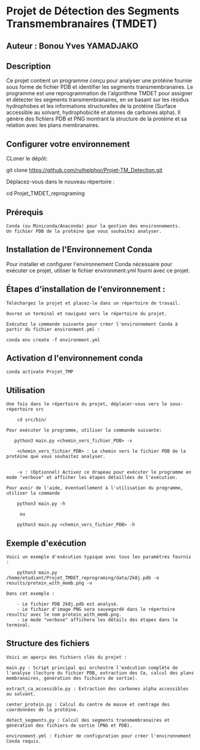 # Projet de Détection des Segments Transmembranaires (TMDET)

## Auteur : Bonou Yves YAMADJAKO

## Description

Ce projet contient un programme conçu pour analyser une protéine fournie sous forme de fichier PDB et identifier les segments transmembranaires. Le programme est une reprogrammation de l'algorithme TMDET pour assigner et détecter les segments transmembranaires, en se basant sur les résidus hydrophobes et les informations structurelles de la protéine (Surface accessible au solvant, hydrophobicité et atomes de carbones alpha). Il génère des fichiers PDB et PNG montrant la structure de la protéine et sa relation avec les plans membranaires.

## Configurer votre environnement

CLoner le dépôt:

git clone https://github.com/ruthelphor/Projet-TM_Detection.git

Déplacez-vous dans le nouveau répertoire :

cd Projet_TMDET_reprograming

## Prérequis

    Conda (ou Miniconda/Anaconda) pour la gestion des environnements.
    Un fichier PDB de la protéine que vous souhaitez analyser.

## Installation de l'Environnement Conda

Pour installer et configurer l'environnement Conda nécessaire pour exécuter ce projet, utiliser le fichier environment.yml fourni avec ce projet.

## Étapes d'installation de l'environnement :

    Téléchargez le projet et placez-le dans un répertoire de travail.

    Ouvrez un terminal et naviguez vers le répertoire du projet.

    Exécutez la commande suivante pour créer l'environnement Conda à partir du fichier environment.yml :

    conda env create -f environment.yml

## Activation d l'environnement conda
    conda activate Projet_TMP

## Utilisation

    Une fois dans le répertoire du projet, déplacer-vous vers le sous-répertoire src

        cd src/bin/

    Pour exécuter le programme, utiliser la commande suivante:

       python3 main.py <chemin_vers_fichier_PDB> -v

        <chemin_vers_fichier_PDB> : Le chemin vers le fichier PDB de la protéine que vous souhaitez analyser.


        -v : (Optionnel) Activez ce drapeau pour exécuter le programme en mode "verbose" et afficher les étapes détaillées de l'exécution.

    Pour avoir de l'aide, éventuellement à l'utilisation du programme, utiliser la commande

        python3 main.py -h

         ou

        python3 main.py <chemin_vers_fichier_PDB> -h

## Exemple d'exécution

    Voici un exemple d'exécution typique avec tous les paramètres fournis :

        python3 main.py /home/etudiant/Projet_TMDET_reprograming/data/2k8j.pdb -o results/protein_with_memb.png -v

    Dans cet exemple :

        - Le fichier PDB 2k8j.pdb est analysé.
        - Le fichier d'image PNG sera sauvegardé dans le répertoire results/ avec le nom protein_with_memb.png.
        - Le mode "verbose" affichera les détails des étapes dans le terminal.

## Structure des fichiers

    Voici un aperçu des fichiers clés du projet :

    main.py : Script principal qui orchestre l'exécution complète de l'analyse (lecture du fichier PDB, extraction des Cα, calcul des plans membranaires, génération des fichiers de sortie).

    extract_ca_accessible.py : Extraction des carbones alpha accessibles au solvant.

    center_protein.py : Calcul du centre de masse et centrage des coordonnées de la protéine.

    detect_segments.py : Calcul des segments transmembranaires et génération des fichiers de sortie (PNG et PDB).

    environment.yml : Fichier de configuration pour créer l'environnement Conda requis.


        




